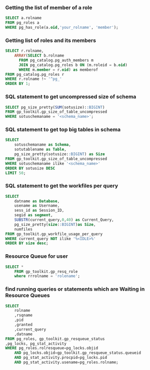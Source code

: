 ### Getting the list of member of a role


```SQL
SELECT a.rolname
FROM pg_roles a 
WHERE pg_has_role(a.oid,'your_rolname', 'member');
```

### Getting list of roles and its members

```SQL
SELECT r.rolname,
    ARRAY(SELECT b.rolname
	  FROM pg_catalog.pg_auth_members m
	  JOIN pg_catalog.pg_roles b ON (m.roleid = b.oid)
	  WHERE m.member = r.oid) as memberof
FROM pg_catalog.pg_roles r
WHERE r.rolname !~ '^pg_'
ORDER BY 1;
```

### SQL statement to get uncompressed size of schema

```SQL
SELECT pg_size_pretty(SUM(sotusize)::BIGINT)
FROM gp_toolkit.gp_size_of_table_uncompressed
WHERE sotuschemaname = '<schema_name>';
```

### SQL statement to get top big tables in schema  

```SQL
SELECT 
	sotuschemaname as Schema,
	sotutablename as Table,
	pg_size_pretty(sotusize::BIGINT) as Size
FROM gp_toolkit.gp_size_of_table_uncompressed 
WHERE sotuschemaname ilike '<schema_name>'
ORDER BY sotusize DESC
LIMIT 50;
```

### SQL statement to get the workfiles per query

```SQL
SELECT 
	datname as Database,
	usename as Username,
	sess_id as Session_ID,
	segid as segment,
	SUBSTR(current_query,0,40) as Current_Query,
	pg_size_pretty(size::BIGINT)as Size,
	numfiles
FROM gp_toolkit.gp_workfile_usage_per_query 
WHERE current_query NOT ilike '%<IDLE>%' 
ORDER BY size desc;
```


### Resource Queue for user

```SQL
SELECT * 
	FROM gp_toolkit.gp_resq_role 
	where rrrolname = 'rolename';
```

### find running queries or statements which are Waiting in Resource Queues

```SQL
SELECT
	rolname
	,rsqname
	,pid
	,granted
	,current_query
	,datname
FROM pg_roles, gp_toolkit.gp_resqueue_status
,pg_locks, pg_stat_activity
WHERE pg_roles.rolresqueue=pg_locks.objid
	AND pg_locks.objid=gp_toolkit.gp_resqueue_status.queueid
	AND pg_stat_activity.procpid=pg_locks.pid
	AND pg_stat_activity.usename=pg_roles.rolname;
```
